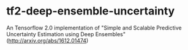 # tf2-deep-ensemble-uncertainty
An Tensorflow 2.0 implementation of "Simple and Scalable Predictive Uncertainty Estimation using Deep Ensembles" (http://arxiv.org/abs/1612.01474)
